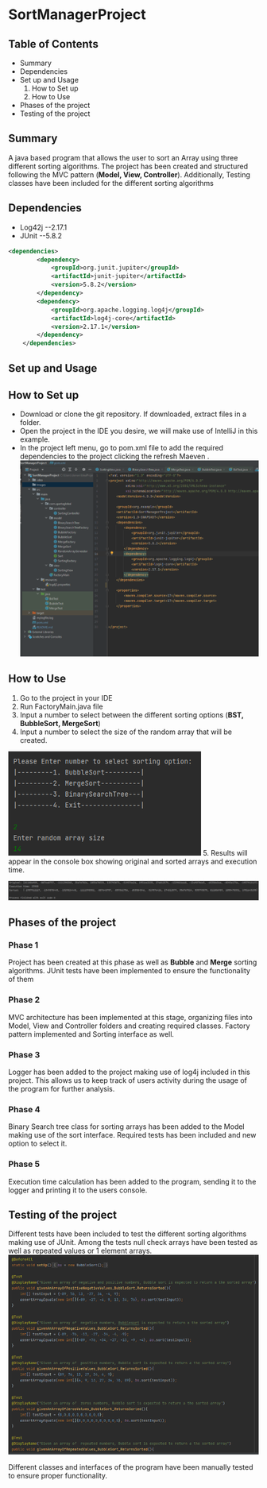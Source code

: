 # SortManagerProject

## Table of Contents
* Summary
* Dependencies
* Set up and Usage
  1. How to Set up
  2. How to Use
* Phases of the project
* Testing of the project
## Summary
A java based program that allows the user to sort an Array using three different sorting algorithms. The project has been created and structured following the MVC pattern (**Model, View, Controller**). Additionally, Testing classes have been included for the different sorting algorithms  

## Dependencies
* Log42j --2.17.1
* JUnit --5.8.2
```xml
<dependencies>
        <dependency>
            <groupId>org.junit.jupiter</groupId>
            <artifactId>junit-jupiter</artifactId>
            <version>5.8.2</version>
        </dependency>
        <dependency>
            <groupId>org.apache.logging.log4j</groupId>
            <artifactId>log4j-core</artifactId>
            <version>2.17.1</version>
        </dependency>
    </dependencies>
```

## Set up and Usage

## How to Set up

* Download or clone the git repository. If downloaded, extract files in a folder.
* Open the project in the IDE you desire, we will make use of IntelliJ in this example.
* In the project left menu, go to pom.xml file to add the required dependencies to the project clicking the refresh Maeven .
![alt text](https://github.com/djucacupueran/SortManagerProject/blob/main/Images/Screenshot%202022-02-07%20082302.png?raw=true)


## How to Use
1. Go to the project in your IDE
2. Run FactoryMain.java file
3. Input a number to select between the different sorting options (**BST, BubbleSort, MergeSort**)
4. Input a number to select the size of the random array that will be created.

![alt text](https://github.com/djucacupueran/SortManagerProject/blob/main/Images/Screenshot%202022-02-07%20083433.png?raw=true)
5. Results will appear in the console box showing original and sorted arrays and execution time.

![alt text](https://github.com/djucacupueran/SortManagerProject/blob/main/Images/Screenshot%202022-02-07%20083354.png?raw=true)


## Phases of the project
### Phase 1
Project has been created at this phase as well as **Bubble** and **Merge** sorting algorithms. JUnit tests have been implemented to ensure the functionality of them
### Phase 2
MVC architecture has been implemented at this stage, organizing files into Model, View and Controller folders and creating required classes.
Factory pattern implemented and Sorting interface as well.
### Phase 3
Logger has been added to the project making use of log4j included in this project. This allows us to keep track of users activity during the usage of the program for further analysis.
### Phase 4
Binary Search tree class for sorting arrays has been added to the Model making use of the sort interface. Required tests has been included and new option to select it.
### Phase 5
Execution time calculation has been added to the program, sending it to the logger and printing it to the users console.

## Testing of the project
Different tests have been included to test the different sorting algorithms making use of JUnit.
Among the tests null check arrays have been tested as well as repeated values or 1 element arrays.
![alt text](https://github.com/djucacupueran/SortManagerProject/blob/main/Images/Screenshot%202022-02-07%20084707.png?raw=true)

Different classes and interfaces of the program have been manually tested to ensure proper functionality.

